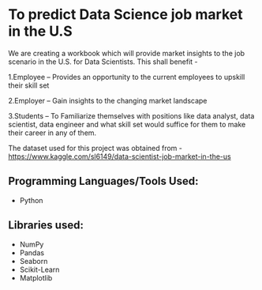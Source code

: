 
# To predict Data Science job market in the U.S

We are creating a workbook which will provide market insights to the job scenario in the U.S. for Data Scientists. This shall benefit -

1.Employee – Provides an opportunity to the current employees to upskill their skill set

2.Employer – Gain insights to the changing market landscape

3.Students – To Familiarize themselves with positions like data analyst, data scientist, data engineer and what skill set would suffice for them to make their career in any of them.

The dataset used for this project was obtained from - https://www.kaggle.com/sl6149/data-scientist-job-market-in-the-us

## Programming Languages/Tools Used:

* Python

## Libraries used:

* NumPy
* Pandas
* Seaborn
* Scikit-Learn
* Matplotlib


```python

```
